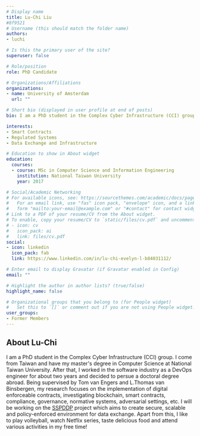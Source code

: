 ```yaml
---
# Display name
title: Lu-Chi Liu
#8f9521
# Username (this should match the folder name)
authors:
- luchi

# Is this the primary user of the site?
superuser: false

# Role/position
role: PhD Candidate

# Organizations/Affiliations
organizations:
- name: University of Amsterdam
  url: ""

# Short bio (displayed in user profile at end of posts)
bio: I am a PhD student in the Complex Cyber Infrastructure (CCI) group. I come from Taiwan and have my master's degree in Computer Science at National Taiwan University. After that, I worked in the software industry as a DevOps engineer for about two years and decided to persue a doctoral degree abroad. Being supervised by Tom van Engers and L.Thomas van Binsbergen, my research focuses on the implementation of digital enforceable contracts, investigating blockchain, smart contracts, compliance, governance, normative systems, adversarial settings, etc. I will be working on the SSPDDP project which aims to create secure, scalable and policy-enforced environment for data exchange. Apart from this, I like to play volleyball, watch Netflix series, taste delicious food and attend various activities in my free time!

interests:
- Smart Contracts
- Regulated Systems
- Data Exchange and Infrastructure

# Education to show in About widget
education:
  courses:
  - course: MSc in Computer Science and Information Engineering
    institution: National Taiwan University
    year: 2017

# Social/Academic Networking
# For available icons, see: https://sourcethemes.com/academic/docs/page-builder/#icons
#   For an email link, use "fas" icon pack, "envelope" icon, and a link in the
#   form "mailto:your-email@example.com" or "#contact" for contact widget.
# Link to a PDF of your resume/CV from the About widget.
# To enable, copy your resume/CV to `static/files/cv.pdf` and uncomment the lines below.
# - icon: cv
#   icon_pack: ai
#   link: files/cv.pdf
social:
- icon: linkedin
  icon_pack: fab
  link: https://www.linkedin.com/in/lu-chi-evelyn-l-b84031112/

# Enter email to display Gravatar (if Gravatar enabled in Config)
email: ""

# Highlight the author in author lists? (true/false)
highlight_name: false

# Organizational groups that you belong to (for People widget)
#   Set this to `[]` or comment out if you are not using People widget.
user_groups:
- Former Members
---
```



<h2>About Lu-Chi</h2>

 I am a PhD student in the Complex Cyber Infrastructure (CCI) group. I come from Taiwan and have my master's degree in Computer Science at National Taiwan University. After that, I worked in the software industry as a DevOps engineer for about two years and decided to persue a doctoral degree abroad. Being supervised by Tom van Engers and L.Thomas van Binsbergen, my research focuses on the implementation of digital enforceable contracts, investigating blockchain, smart contracts, compliance, governance, normative systems, adversarial settings, etc. I will be working on the <a href="/project/sspddp/">SSPDDP</a> project which aims to create secure, scalable and policy-enforced environment for data exchange. Apart from this, I like to play volleyball, watch Netflix series, taste delicious food and attend various activities in my free time!

